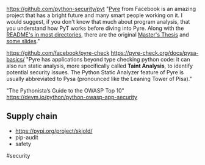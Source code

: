 
https://github.com/python-security/pyt
"[Pyre](https://github.com/facebook/pyre-check) from Facebook is an amazing project that has a bright future and many smart people working on it. I would suggest, if you don't know that much about program analysis, that you understand how PyT works before diving into Pyre. Along with the [README's in most directories](https://github.com/python-security/pyt/tree/master/pyt#how-it-works), there are the original [Master's Thesis](https://projekter.aau.dk/projekter/files/239563289/final.pdf) and [some slides](https://docs.google.com/presentation/d/1JfAykAxR0DcJwwGfHmhrz1RhhKqYsnt5x_GY8CbTp7s)."

https://github.com/facebook/pyre-check
https://pyre-check.org/docs/pysa-basics/ "Pyre has applications beyond type checking python code: it can also run static analysis, more specifically called **Taint Analysis**, to identify potential security issues. The Python Static Analyzer feature of Pyre is usually abbreviated to Pysa (pronounced like the Leaning Tower of Pisa)."

"The Pythonista’s Guide to the OWASP Top 10" https://devm.io/python/python-owasp-app-security

## Supply chain

- https://pypi.org/project/skjold/
- pip-audit
- safety


#security